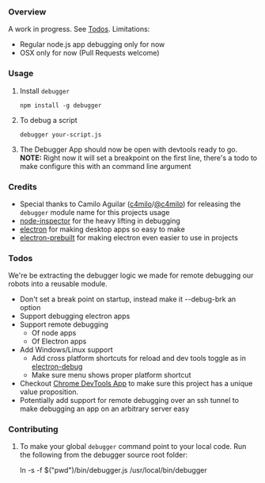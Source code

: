 ### Overview

A work in progress. See [Todos](#todos). Limitations:
  - Regular node.js app debugging only for now
  - OSX only for now (Pull Requests welcome)

### Usage

 1. Install ```debugger```

        npm install -g debugger

 2. To debug a script

        debugger your-script.js

 3. The Debugger App should now be open with devtools ready to go. **NOTE:** Right now it will set a breakpoint on the first line, there's a todo to make configure this with an command line argument

### Credits

  - Special thanks to Camilo Aguilar ([c4milo](https://github.com/c4milo)/[@c4milo](https://twitter.com/c4milo)) for releasing the ```debugger``` module name for this projects usage
  - [node-inspector](https://www.npmjs.com/package/node-inspector) for the heavy lifting in debugging
  - [electron](http://electron.atom.io/) for making desktop apps so easy to make
  - [electron-prebuilt](https://www.npmjs.com/package/electron-prebuilt) for making electron even easier to use in projects

### Todos
We're be extracting the debugger logic we made for remote debugging our robots into a reusable module.

  - Don't set a break point on startup, instead make it --debug-brk an option
  - Support debugging electron apps
  - Support remote debugging
    - Of node apps
    - Of Electron apps
  - Add Windows/Linux support
    - Add cross platform shortcuts for reload and dev tools toggle as in [electron-debug](https://www.npmjs.com/package/electron-debug)
    - Make sure menu shows proper platform shortcut
  - Checkout [Chrome DevTools App](https://kenneth.io/blog/2014/12/28/taking-chrome-devtools-outside-the-browser/) to make sure this project has a unique value proposition.
  - Potentially add support for remote debugging over an ssh tunnel to make debugging an app on an arbitrary server easy

### Contributing

1. To make your global ```debugger``` command point to your local code. Run the following from the
debugger source root folder:

      ln -s -f $("pwd")/bin/debugger.js /usr/local/bin/debugger
